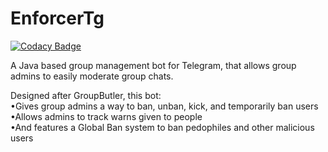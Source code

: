 # EnforcerTg

[![Codacy Badge](https://api.codacy.com/project/badge/Grade/e5f779c2664044ad9ed28fafb3c3113e)](https://www.codacy.com/app/Dabadooba/EnforcerTg?utm_source=github.com&utm_medium=referral&utm_content=Dabadooba/EnforcerTg&utm_campaign=badger)

A Java based group management bot for Telegram, that allows group admins to easily moderate group chats.   
  
Designed after GroupButler, this bot:  
	•Gives group admins a way to ban, unban, kick, and temporarily ban users  
	•Allows admins to track warns given to people  
	•And features a Global Ban system to ban pedophiles and other malicious users  


